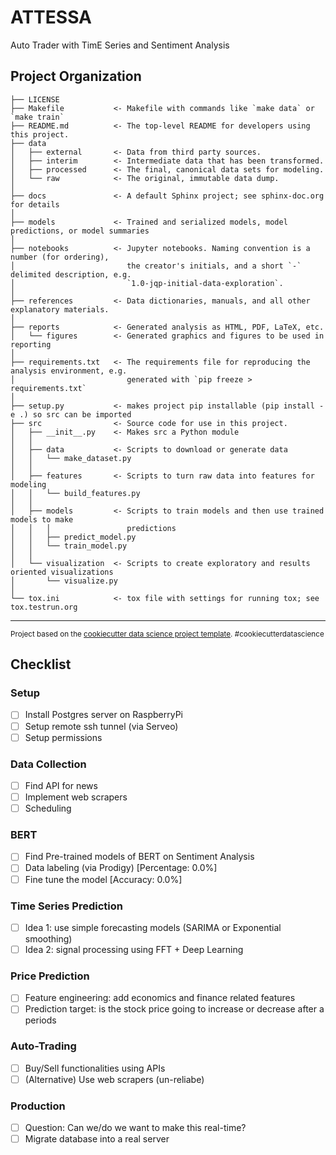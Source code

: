 ATTESSA
==============================

Auto Trader with TimE Series and Sentiment Analysis

Project Organization
------------

    ├── LICENSE
    ├── Makefile           <- Makefile with commands like `make data` or `make train`
    ├── README.md          <- The top-level README for developers using this project.
    ├── data
    │   ├── external       <- Data from third party sources.
    │   ├── interim        <- Intermediate data that has been transformed.
    │   ├── processed      <- The final, canonical data sets for modeling.
    │   └── raw            <- The original, immutable data dump.
    │
    ├── docs               <- A default Sphinx project; see sphinx-doc.org for details
    │
    ├── models             <- Trained and serialized models, model predictions, or model summaries
    │
    ├── notebooks          <- Jupyter notebooks. Naming convention is a number (for ordering),
    │                         the creator's initials, and a short `-` delimited description, e.g.
    │                         `1.0-jqp-initial-data-exploration`.
    │
    ├── references         <- Data dictionaries, manuals, and all other explanatory materials.
    │
    ├── reports            <- Generated analysis as HTML, PDF, LaTeX, etc.
    │   └── figures        <- Generated graphics and figures to be used in reporting
    │
    ├── requirements.txt   <- The requirements file for reproducing the analysis environment, e.g.
    │                         generated with `pip freeze > requirements.txt`
    │
    ├── setup.py           <- makes project pip installable (pip install -e .) so src can be imported
    ├── src                <- Source code for use in this project.
    │   ├── __init__.py    <- Makes src a Python module
    │   │
    │   ├── data           <- Scripts to download or generate data
    │   │   └── make_dataset.py
    │   │
    │   ├── features       <- Scripts to turn raw data into features for modeling
    │   │   └── build_features.py
    │   │
    │   ├── models         <- Scripts to train models and then use trained models to make
    │   │   │                 predictions
    │   │   ├── predict_model.py
    │   │   └── train_model.py
    │   │
    │   └── visualization  <- Scripts to create exploratory and results oriented visualizations
    │       └── visualize.py
    │
    └── tox.ini            <- tox file with settings for running tox; see tox.testrun.org


--------

<p><small>Project based on the <a target="_blank" href="https://drivendata.github.io/cookiecutter-data-science/">cookiecutter data science project template</a>. #cookiecutterdatascience</small></p>

## Checklist
### Setup

- [ ] Install Postgres server on RaspberryPi
- [ ] Setup remote ssh tunnel (via Serveo)
- [ ] Setup permissions

### Data Collection

- [ ] Find API for news
- [ ] Implement web scrapers
- [ ] Scheduling

### BERT
- [ ] Find Pre-trained models of BERT on Sentiment Analysis
- [ ] Data labeling (via Prodigy) [Percentage: 0.0%]
- [ ] Fine tune the model [Accuracy: 0.0%]

### Time Series Prediction
- [ ] Idea 1: use simple forecasting models (SARIMA or Exponential smoothing)
- [ ] Idea 2: signal processing using FFT + Deep Learning

### Price Prediction
- [ ] Feature engineering: add economics and finance related features
- [ ] Prediction target: is the stock price going to increase or decrease after a periods

### Auto-Trading
- [ ] Buy/Sell functionalities using APIs
- [ ] (Alternative) Use web scrapers (un-reliabe)

### Production
- [ ] Question: Can we/do we want to make this real-time?
- [ ] Migrate database into a real server
